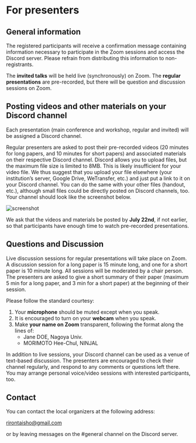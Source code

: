 # For presenters

## General information

The registered participants will receive a confirmation message containing
information necessary to participate in the Zoom sessions and access the Discord
server. Please refrain from distributing this information to non-registrants.

The **invited talks** will be held live (synchronously) on Zoom. The 
**regular presentations** are pre-recorded, but there will be question and discussion
sessions on Zoom.


## Posting videos and other materials on your Discord channel

Each presentation (main conference and workshop, regular and invited) will be
assigned a Discord channel.

Regular presenters are asked to post their pre-recorded videos (20
minutes for long papers, and 10 minutes for short papers) and
associated materials on their respective Discord channel. Discord
allows you to upload files, but the maximum file size is limited to
8MB. This is likely insufficient for your video file. We thus suggest
that you upload your file elsewhere (your institution’s server,
Google Drive, WeTransfer, etc.) and just put a link to it on your
Discord channel. You can do the same with your other files (handout,
etc.), although small files could be directly posted on Discord
channels, too. Your channel should look like the screenshot below.

![screenshot](screenshot.jpg)

We ask that the videos and materials be posted by **July 22nd**, if not earlier, so
that participants have enough time to watch pre-recorded presentations.


## Questions and Discussion

Live discussion sessions for regular presentations will take place on Zoom. A
discussion session for a long paper is 15 minute long, and one for a short paper
is 10 minute long. All sessions will be moderated by a chair person. The
presenters are asked to give a short summary of their paper (maximum 5 min for
a long paper, and 3 min for a short paper) at the beginning of their session.

Please follow the standard courtesy:

1. Your **microphone** should be muted except when you speak.
1. It is encouraged to turn on your **webcam** when you speak.
1. Make **your name on Zoom** transparent, following the format along the lines of:
   - Jane DOE, Nagoya Univ.
   - MORIMOTO Hee-Chul, NINJAL

In addition to live sessions, your Discord channel can be used as a
venue of text-based discussion. The presenters are encouraged to check
their channel regularly, and respond to any comments or questions left
there. You may arrange personal voice/video sessions with interested
participants, too.


## Contact

You can contact the local organizers at the following address:

rirontaisho@gmail.com

or by leaving messages on the #general channel on the Discord server.
